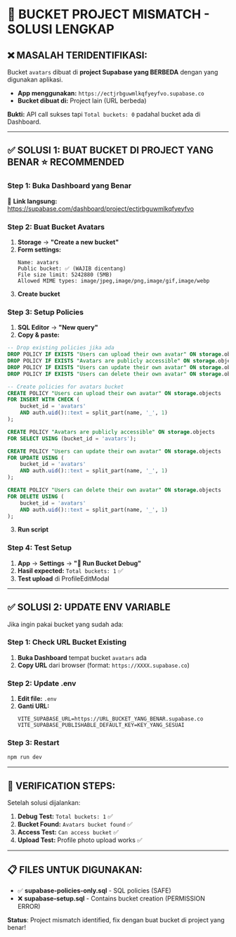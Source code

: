 # 🚨 BUCKET PROJECT MISMATCH - SOLUSI LENGKAP

## ❌ **MASALAH TERIDENTIFIKASI:**

Bucket `avatars` dibuat di **project Supabase yang BERBEDA** dengan yang digunakan aplikasi.

- **App menggunakan:** `https://ectjrbguwmlkqfyeyfvo.supabase.co`
- **Bucket dibuat di:** Project lain (URL berbeda)

**Bukti:** API call sukses tapi `Total buckets: 0` padahal bucket ada di Dashboard.

---

## ✅ **SOLUSI 1: BUAT BUCKET DI PROJECT YANG BENAR** ⭐ **RECOMMENDED**

### **Step 1: Buka Dashboard yang Benar**

🔗 **Link langsung:** https://supabase.com/dashboard/project/ectjrbguwmlkqfyeyfvo

### **Step 2: Buat Bucket Avatars**

1. **Storage** → **"Create a new bucket"**
2. **Form settings:**
   ```
   Name: avatars
   Public bucket: ✅ (WAJIB dicentang)
   File size limit: 5242880 (5MB)
   Allowed MIME types: image/jpeg,image/png,image/gif,image/webp
   ```
3. **Create bucket**

### **Step 3: Setup Policies**

1. **SQL Editor** → **"New query"**
2. **Copy & paste:**

```sql
-- Drop existing policies jika ada
DROP POLICY IF EXISTS "Users can upload their own avatar" ON storage.objects;
DROP POLICY IF EXISTS "Avatars are publicly accessible" ON storage.objects;
DROP POLICY IF EXISTS "Users can update their own avatar" ON storage.objects;
DROP POLICY IF EXISTS "Users can delete their own avatar" ON storage.objects;

-- Create policies for avatars bucket
CREATE POLICY "Users can upload their own avatar" ON storage.objects
FOR INSERT WITH CHECK (
    bucket_id = 'avatars'
    AND auth.uid()::text = split_part(name, '_', 1)
);

CREATE POLICY "Avatars are publicly accessible" ON storage.objects
FOR SELECT USING (bucket_id = 'avatars');

CREATE POLICY "Users can update their own avatar" ON storage.objects
FOR UPDATE USING (
    bucket_id = 'avatars'
    AND auth.uid()::text = split_part(name, '_', 1)
);

CREATE POLICY "Users can delete their own avatar" ON storage.objects
FOR DELETE USING (
    bucket_id = 'avatars'
    AND auth.uid()::text = split_part(name, '_', 1)
);
```

3. **Run script**

### **Step 4: Test Setup**

1. **App** → **Settings** → **"🚀 Run Bucket Debug"**
2. **Hasil expected:** `Total buckets: 1` ✅
3. **Test upload** di ProfileEditModal

---

## ✅ **SOLUSI 2: UPDATE ENV VARIABLE**

Jika ingin pakai bucket yang sudah ada:

### **Step 1: Check URL Bucket Existing**

1. **Buka Dashboard** tempat bucket `avatars` ada
2. **Copy URL** dari browser (format: `https://XXXX.supabase.co`)

### **Step 2: Update .env**

1. **Edit file:** `.env`
2. **Ganti URL:**
   ```env
   VITE_SUPABASE_URL=https://URL_BUCKET_YANG_BENAR.supabase.co
   VITE_SUPABASE_PUBLISHABLE_DEFAULT_KEY=KEY_YANG_SESUAI
   ```

### **Step 3: Restart**

```bash
npm run dev
```

---

## 🎯 **VERIFICATION STEPS:**

Setelah solusi dijalankan:

1. **Debug Test:** `Total buckets: 1` ✅
2. **Bucket Found:** `Avatars bucket found` ✅
3. **Access Test:** `Can access bucket` ✅
4. **Upload Test:** Profile photo upload works ✅

---

## 📋 **FILES UNTUK DIGUNAKAN:**

- ✅ **supabase-policies-only.sql** - SQL policies (SAFE)
- ❌ **supabase-setup.sql** - Contains bucket creation (PERMISSION ERROR)

**Status**: Project mismatch identified, fix dengan buat bucket di project yang benar!
